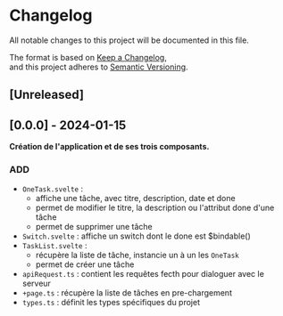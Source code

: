 # Changelog

All notable changes to this project will be documented in this file.

The format is based on [Keep a Changelog](https://keepachangelog.com/en/1.1.0/),  
and this project adheres to [Semantic Versioning](https://semver.org/spec/v2.0.0.html).

## [Unreleased]

## [0.0.0] - 2024-01-15

**Création de l'application et de ses trois composants.**

### ADD

- `OneTask.svelte` :
  - affiche une tâche, avec titre, description, date et done
  - permet de modifier le titre, la description ou l'attribut done d'une tâche
  - permet de supprimer une tâche
- `Switch.svelte` : affiche un switch dont le done est $bindable()
- `TaskList.svelte` :
  - récupère la liste de tâche, instancie un à un les `OneTask`
  - permet de créer une tâche
- `apiRequest.ts` : contient les requêtes fecth pour dialoguer avec le serveur
- `+page.ts` : récupère la liste de tâches en pre-chargement
- `types.ts` : définit les types spécifiques du projet